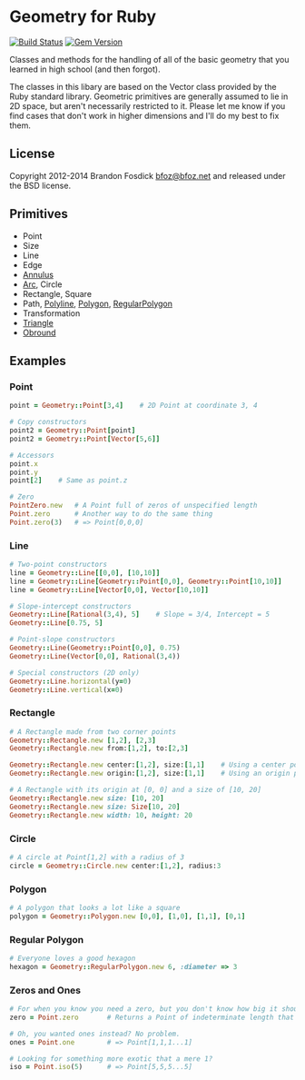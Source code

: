 Geometry for Ruby
=================

[![Build Status](https://travis-ci.org/bfoz/geometry.png)](https://travis-ci.org/bfoz/geometry)
[![Gem Version](https://badge.fury.io/rb/geometry.svg)](http://badge.fury.io/rb/geometry)

Classes and methods for the handling of all of the basic geometry that you 
learned in high school (and then forgot).

The classes in this libary are based on the Vector class provided by the Ruby 
standard library. Geometric primitives are generally assumed to lie in 2D space,
but aren't necessarily restricted to it. Please let me know if you find cases 
that don't work in higher dimensions and I'll do my best to fix them.

License
-------

Copyright 2012-2014 Brandon Fosdick <bfoz@bfoz.net> and released under the BSD license.

Primitives
----------

- Point
- Size
- Line
- Edge
- [Annulus](http://en.wikipedia.org/wiki/Annulus_(mathematics))
- [Arc](http://en.wikipedia.org/wiki/Arc_(geometry)), Circle
- Rectangle, Square
- Path, [Polyline](http://en.wikipedia.org/wiki/Polyline), [Polygon](http://en.wikipedia.org/wiki/Polygon), [RegularPolygon](http://en.wikipedia.org/wiki/Regular_polygon)
- Transformation
- [Triangle](http://en.wikipedia.org/wiki/Triangle)
- [Obround](http://en.wiktionary.org/wiki/obround)

Examples
--------

### Point
```ruby
point = Geometry::Point[3,4]    # 2D Point at coordinate 3, 4

# Copy constructors
point2 = Geometry::Point[point]
point2 = Geometry::Point[Vector[5,6]]

# Accessors
point.x
point.y
point[2]	# Same as point.z

# Zero
PointZero.new   # A Point full of zeros of unspecified length
Point.zero      # Another way to do the same thing
Point.zero(3)   # => Point[0,0,0]
```

### Line
```ruby
# Two-point constructors
line = Geometry::Line[[0,0], [10,10]]
line = Geometry::Line[Geometry::Point[0,0], Geometry::Point[10,10]]
line = Geometry::Line[Vector[0,0], Vector[10,10]]

# Slope-intercept constructors
Geometry::Line[Rational(3,4), 5]	# Slope = 3/4, Intercept = 5
Geometry::Line[0.75, 5]

# Point-slope constructors
Geometry::Line(Geometry::Point[0,0], 0.75)
Geometry::Line(Vector[0,0], Rational(3,4))

# Special constructors (2D only)
Geometry::Line.horizontal(y=0)
Geometry::Line.vertical(x=0)
```

### Rectangle
```ruby
# A Rectangle made from two corner points
Geometry::Rectangle.new [1,2], [2,3]
Geometry::Rectangle.new from:[1,2], to:[2,3]

Geometry::Rectangle.new center:[1,2], size:[1,1]	# Using a center point and a size
Geometry::Rectangle.new origin:[1,2], size:[1,1]	# Using an origin point and a size

# A Rectangle with its origin at [0, 0] and a size of [10, 20]
Geometry::Rectangle.new size: [10, 20]
Geometry::Rectangle.new size: Size[10, 20]
Geometry::Rectangle.new width: 10, height: 20
```

### Circle
```ruby
# A circle at Point[1,2] with a radius of 3
circle = Geometry::Circle.new center:[1,2], radius:3
```

### Polygon
```ruby
# A polygon that looks a lot like a square
polygon = Geometry::Polygon.new [0,0], [1,0], [1,1], [0,1]
```
### Regular Polygon
```ruby
# Everyone loves a good hexagon
hexagon = Geometry::RegularPolygon.new 6, :diameter => 3
```

### Zeros and Ones
```ruby
# For when you know you need a zero, but you don't know how big it should be
zero = Point.zero       # Returns a Point of indeterminate length that always compares equal to zero

# Oh, you wanted ones instead? No problem.
ones = Point.one        # => Point[1,1,1...1]

# Looking for something more exotic that a mere 1?
iso = Point.iso(5)      # => Point[5,5,5...5]
```
